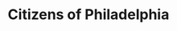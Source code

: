 ---
pid: llg48
title: Citizens of Philadelphia
location_transcription: Center City
coordinates: "[-75.172939743778, 39.954402512913]"
zipcode: '19144'
gen_neighborhood: Northwest Philadelphia
neighborhood: Germantown
outside_phl: 
age: '14'
age_range: 13-19
instagram: 
image_file_name: llg_48.jpg
proposal_transcription: Pictures of everybody in the city formed to shape different
  monuments in Philadelphia (ex. liberty bell, love statue)
topic: Inclusivity
topic_summary: 0, 0, 0
type: 2D,Mosaic,Image
keywords_other: faces, photos, liberty bell, love statue, citizens
credit: Elliot Savage
image_labels: 
twitter: 
facebook: 
permalink: "/monuments/llg48/"
layout: item-page
---